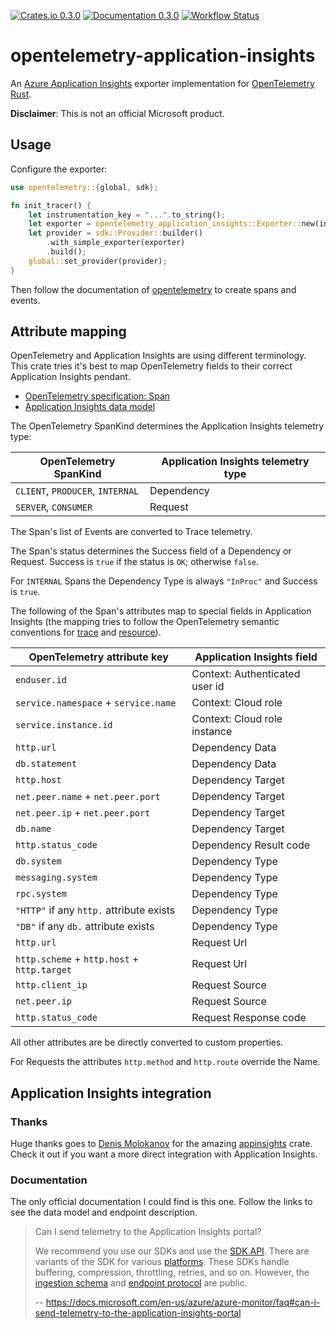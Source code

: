 [![Crates.io 0.3.0](https://img.shields.io/crates/v/opentelemetry-application-insights.svg)](https://crates.io/crates/opentelemetry-application-insights)
[![Documentation 0.3.0](https://docs.rs/opentelemetry-application-insights/badge.svg)](https://docs.rs/opentelemetry-application-insights)
[![Workflow Status](https://github.com/frigus02/opentelemetry-application-insights/workflows/CI/badge.svg)](https://github.com/frigus02/opentelemetry-application-insights/actions?query=workflow%3A%22CI%22)

# opentelemetry-application-insights

An [Azure Application Insights] exporter implementation for [OpenTelemetry Rust].

[Azure Application Insights]: https://docs.microsoft.com/en-us/azure/azure-monitor/app/app-insights-overview
[OpenTelemetry Rust]: https://github.com/open-telemetry/opentelemetry-rust

**Disclaimer**: This is not an official Microsoft product.

## Usage

Configure the exporter:

```rust
use opentelemetry::{global, sdk};

fn init_tracer() {
    let instrumentation_key = "...".to_string();
    let exporter = opentelemetry_application_insights::Exporter::new(instrumentation_key);
    let provider = sdk::Provider::builder()
        .with_simple_exporter(exporter)
        .build();
    global::set_provider(provider);
}
```

Then follow the documentation of [opentelemetry] to create spans and events.

[opentelemetry]: https://github.com/open-telemetry/opentelemetry-rust

## Attribute mapping

OpenTelemetry and Application Insights are using different terminology. This crate tries it's
best to map OpenTelemetry fields to their correct Application Insights pendant.

- [OpenTelemetry specification: Span](https://github.com/open-telemetry/opentelemetry-specification/blob/master/specification/trace/api.md#span)
- [Application Insights data model](https://docs.microsoft.com/en-us/azure/azure-monitor/app/data-model)

The OpenTelemetry SpanKind determines the Application Insights telemetry type:

| OpenTelemetry SpanKind           | Application Insights telemetry type |
| -------------------------------- | ----------------------------------- |
| `CLIENT`, `PRODUCER`, `INTERNAL` | Dependency                          |
| `SERVER`, `CONSUMER`             | Request                             |

The Span's list of Events are converted to Trace telemetry.

The Span's status determines the Success field of a Dependency or Request. Success is `true` if
the status is `OK`; otherwise `false`.

For `INTERNAL` Spans the Dependency Type is always `"InProc"` and Success is `true`.

The following of the Span's attributes map to special fields in Application Insights (the
mapping tries to follow the OpenTelemetry semantic conventions for [trace] and [resource]).

[trace]: https://github.com/open-telemetry/opentelemetry-specification/tree/master/specification/trace/semantic_conventions
[resource]: https://github.com/open-telemetry/opentelemetry-specification/tree/master/specification/resource/semantic_conventions

| OpenTelemetry attribute key                 | Application Insights field     |
| ------------------------------------------- | ------------------------------ |
| `enduser.id`                                | Context: Authenticated user id |
| `service.namespace` + `service.name`        | Context: Cloud role            |
| `service.instance.id`                       | Context: Cloud role instance   |
| `http.url`                                  | Dependency Data                |
| `db.statement`                              | Dependency Data                |
| `http.host`                                 | Dependency Target              |
| `net.peer.name` + `net.peer.port`           | Dependency Target              |
| `net.peer.ip` + `net.peer.port`             | Dependency Target              |
| `db.name`                                   | Dependency Target              |
| `http.status_code`                          | Dependency Result code         |
| `db.system`                                 | Dependency Type                |
| `messaging.system`                          | Dependency Type                |
| `rpc.system`                                | Dependency Type                |
| `"HTTP"` if any `http.` attribute exists    | Dependency Type                |
| `"DB"` if any `db.` attribute exists        | Dependency Type                |
| `http.url`                                  | Request Url                    |
| `http.scheme` + `http.host` + `http.target` | Request Url                    |
| `http.client_ip`                            | Request Source                 |
| `net.peer.ip`                               | Request Source                 |
| `http.status_code`                          | Request Response code          |

All other attributes are be directly converted to custom properties.

For Requests the attributes `http.method` and `http.route` override the Name.

## Application Insights integration

### Thanks

Huge thanks goes to [Denis Molokanov] for the amazing [appinsights] crate.
Check it out if you want a more direct integration with Application Insights.

[Denis Molokanov]: https://github.com/dmolokanov
[appinsights]: https://github.com/dmolokanov/appinsights-rs

### Documentation

The only official documentation I could find is this one. Follow the links to
see the data model and endpoint description.

> Can I send telemetry to the Application Insights portal?
>
> We recommend you use our SDKs and use the [SDK API]. There are variants of
> the SDK for various [platforms]. These SDKs handle buffering, compression,
> throttling, retries, and so on. However, the [ingestion schema] and [endpoint
> protocol] are public.
>
> -- https://docs.microsoft.com/en-us/azure/azure-monitor/faq#can-i-send-telemetry-to-the-application-insights-portal

[SDK API]: https://docs.microsoft.com/en-us/azure/azure-monitor/app/api-custom-events-metrics
[platforms]: https://docs.microsoft.com/en-us/azure/azure-monitor/app/platforms
[ingestion schema]: https://github.com/microsoft/ApplicationInsights-dotnet/tree/master/BASE/Schema/PublicSchema
[endpoint protocol]: https://github.com/Microsoft/ApplicationInsights-Home/blob/master/EndpointSpecs/ENDPOINT-PROTOCOL.md
